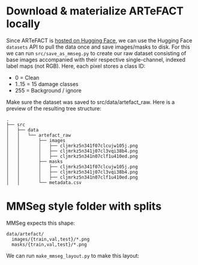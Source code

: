# Download & materialize ARTeFACT locally
Since ARTeFACT is [hosted on Hugging Face](https://huggingface.co/datasets/danielaivanova/damaged-media), we can use the Hugging Face `datasets` API to pull the data once and save images/masks to disk. 
For this we can run `src/save_as_mmseg.py` to create our raw dataset consisting of base images accompanied with their respective single-channel, indexed label maps (not RGB). Here, each pixel stores a class ID:

- 0 = Clean
- 1..15 = 15 damage classes
- 255 = Background / ignore

Make sure the dataset was saved to src/data/artefact_raw. Here is a preview of the resulting tree structure:

```
.
├── src
│   ├── data
│   │   └── artefact_raw
│   │       ├── images
│   │       │   ├── cljmrkz5n341f07clcujw105j.png
│   │       │   ├── cljmrkz5n341j07cl3vqi38b4.png
│   │       │   ├── cljmrkz5n341n07clf1u410ed.png
│   │       ├── masks
│   │       │   ├── cljmrkz5n341f07clcujw105j.png
│   │       │   ├── cljmrkz5n341j07cl3vqi38b4.png
│   │       │   ├── cljmrkz5n341n07clf1u410ed.png
│   │       └── metadata.csv
```

# MMSeg style folder with splits
MMSeg expects this shape:
``` 
data/artefact/
  images/{train,val,test}/*.png
  masks/{train,val,test}/*.png
``` 
We can run `make_mmseg_layout.py` to make this layout: